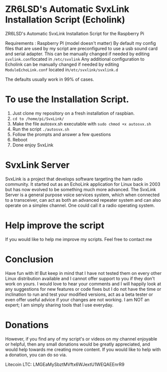 # ZR6LSD's Automatic SvxLink Installation Script (Echolink)

 ZR6LSD's Automatic SvxLink Installation Script for the Raspberry Pi

Requirements :
Raspberry PI (model doesn't matter)
By default my config files that are used by my script are preconfigured to use a usb sound card and serial adapter.
This can be manually changed if needed by editing ```svxlink.conf```located in ```/etc/svxlink```
Any additional configuration to Echolink can be manually changed if needed by editing ```ModuleEchoLink.conf``` located in```/etc/svxlink/svxlink.d```

The defaults usually work in 99% of cases.


# To use the Installation Script.

1. Just clone my repository on a fresh installation of raspbian.
2. ```cd to /home/pi/SvxLink/``` 
3. Make the file autosvx.sh executable with ```sudo chmod +x autosvx.sh ```
4. Run the script ```./autosvx.sh```
5. Follow the prompts and answer a few questions
6. Reboot
7. Done enjoy SvxLink

# SvxLink Server

SvxLink is a project that develops software targeting the ham radio community. It started out as an EchoLink application for Linux back in 2003 but has now evolved to be something much more advanced.
The SvxLink Server is a general purpose voice services system, which when connected to a transceiver, can act as both an advanced repeater system and can also operate on a simplex channel. One could call it a radio operating system.

# Help improve the script 

If you would like to help me improve my scripts. Feel free to contact me


# Conclusion

Have fun with it! But keep in mind that I have not tested them on every other Linux distribution available and I cannot offer support to you if they don't work on yours. I would love to hear your comments and I will happily look at any suggestions for new features or code fixes but I do not have the time or inclination to run and test your modified versions, act as a beta tester or even offer useful advice if your changes are not working. I am NOT an expert; I am simply sharing tools that I use everyday.

# Donations

However, if you find any of my script's or videos on my channel enjoyable or helpful, then any small donations would be greatly appreciated, and would help towards me creating more content. If you would like to help with a donation, you can do so via.

Litecoin LTC: LMGEaMySbztMVftx6WJextU1WEQAEEnrR9









